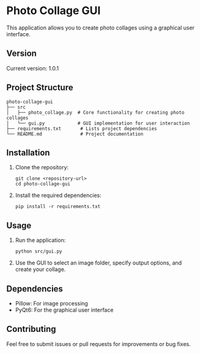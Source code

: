# Photo Collage GUI

This application allows you to create photo collages using a graphical user interface.

## Version

Current version: 1.0.1

## Project Structure

```
photo-collage-gui
├── src
│   ├── photo_collage.py  # Core functionality for creating photo collages
│   └── gui.py            # GUI implementation for user interaction
├── requirements.txt       # Lists project dependencies
└── README.md              # Project documentation
```

## Installation

1. Clone the repository:
   ```
   git clone <repository-url>
   cd photo-collage-gui
   ```

2. Install the required dependencies:
   ```
   pip install -r requirements.txt
   ```

## Usage

1. Run the application:
   ```
   python src/gui.py
   ```

2. Use the GUI to select an image folder, specify output options, and create your collage.

## Dependencies

- Pillow: For image processing
- PyQt6: For the graphical user interface

## Contributing

Feel free to submit issues or pull requests for improvements or bug fixes.